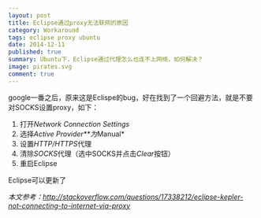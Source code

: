 ```yaml
---
layout: post
title: Eclipse通过proxy无法联网的原因
category: Workaround
tags: eclipse proxy ubuntu
date: 2014-12-11
published: true
summary: Ubuntu下，Eclipse通过代理怎么也连不上网络，如何解决？ 
image: pirates.svg
comment: true
---
```


google一番之后，原来这是Eclispe的bug，好在找到了一个回避方法，就是不要对SOCKS设置proxy，如下：

1. 打开*Network Connection Settings*
2. 选择*Active Provider**为*Manual*
3. 设置*HTTP/HTTPS*代理
4. 清除*SOCKS*代理（选中SOCKS并点击*Clear*按钮）
5. 重启Eclipse

Eclipse可以更新了

*本文参考：http://stackoverflow.com/questions/17338212/eclipse-kepler-not-connecting-to-internet-via-proxy*